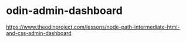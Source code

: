 # odin-admin-dashboard
https://www.theodinproject.com/lessons/node-path-intermediate-html-and-css-admin-dashboard